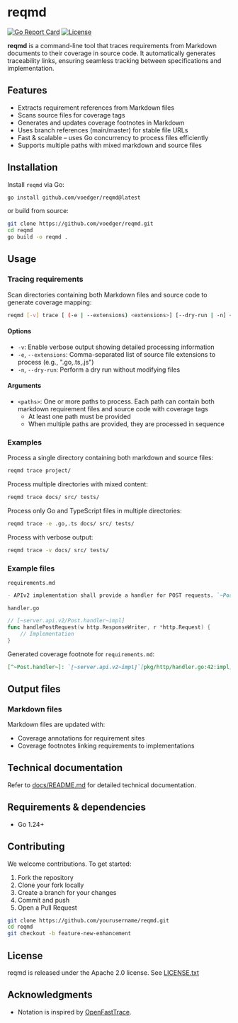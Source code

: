 # reqmd

[![Go Report Card](https://goreportcard.com/badge/github.com/voedger/reqmd)](https://goreportcard.com/report/github.com/voedger/reqmd)
[![License](https://img.shields.io/badge/license-Apache%202.0-blue.svg)](LICENSE.txt)

**reqmd** is a command-line tool that traces requirements from Markdown documents to their coverage in source code. It automatically generates traceability links, ensuring seamless tracking between specifications and implementation.

## Features

- Extracts requirement references from Markdown files
- Scans source files for coverage tags
- Generates and updates coverage footnotes in Markdown
- Uses branch references (main/master) for stable file URLs
- Fast & scalable – uses Go concurrency to process files efficiently
- Supports multiple paths with mixed markdown and source files

## Installation

Install `reqmd` via Go:

```sh
go install github.com/voedger/reqmd@latest
```

or build from source:

```sh
git clone https://github.com/voedger/reqmd.git
cd reqmd
go build -o reqmd .
```

## Usage

### Tracing requirements

Scan directories containing both Markdown files and source code to generate coverage mapping:

```sh
reqmd [-v] trace [ (-e | --extensions) <extensions>] [--dry-run | -n] <paths>...
```

#### Options

- `-v`: Enable verbose output showing detailed processing information
- `-e`, `--extensions`: Comma-separated list of source file extensions to process (e.g., ".go,.ts,.js")
- `-n`, `--dry-run`: Perform a dry run without modifying files

#### Arguments

- `<paths>`: One or more paths to process. Each path can contain both markdown requirement files and source code with coverage tags
  - At least one path must be provided
  - When multiple paths are provided, they are processed in sequence

### Examples

Process a single directory containing both markdown and source files:

```sh
reqmd trace project/
```

Process multiple directories with mixed content:

```sh
reqmd trace docs/ src/ tests/
```

Process only Go and TypeScript files in multiple directories:

```sh
reqmd trace -e .go,.ts docs/ src/ tests/
```

Process with verbose output:

```sh
reqmd trace -v docs/ src/ tests/
```

### Example files

`requirements.md`

```markdown
- APIv2 implementation shall provide a handler for POST requests. `~Post.handler~`covrd[^~Post.handler~].
```

`handler.go`

```go
// [~server.api.v2/Post.handler~impl]
func handlePostRequest(w http.ResponseWriter, r *http.Request) {
    // Implementation
}
```

Generated coverage footnote for `requirements.md`:

```markdown
[^~Post.handler~]: `[~server.api.v2~impl]`[pkg/http/handler.go:42:impl](https://github.com/repo/pkg/http/handler.go#L42)
```

## Output files

### Markdown files

Markdown files are updated with:

- Coverage annotations for requirement sites
- Coverage footnotes linking requirements to implementations

## Technical documentation

Refer to [docs/README.md](docs/docs.md) for detailed technical documentation.

## Requirements & dependencies

- Go 1.24+

## Contributing

We welcome contributions. To get started:

1. Fork the repository
2. Clone your fork locally
3. Create a branch for your changes
4. Commit and push
5. Open a Pull Request

```sh
git clone https://github.com/yourusername/reqmd.git
cd reqmd
git checkout -b feature-new-enhancement
```

## License

reqmd is released under the Apache 2.0 license. See [LICENSE.txt](LICENSE.txt)

## Acknowledgments

- Notation is inspired by [OpenFastTrace](https://github.com/itsallcode/openfasttrace).